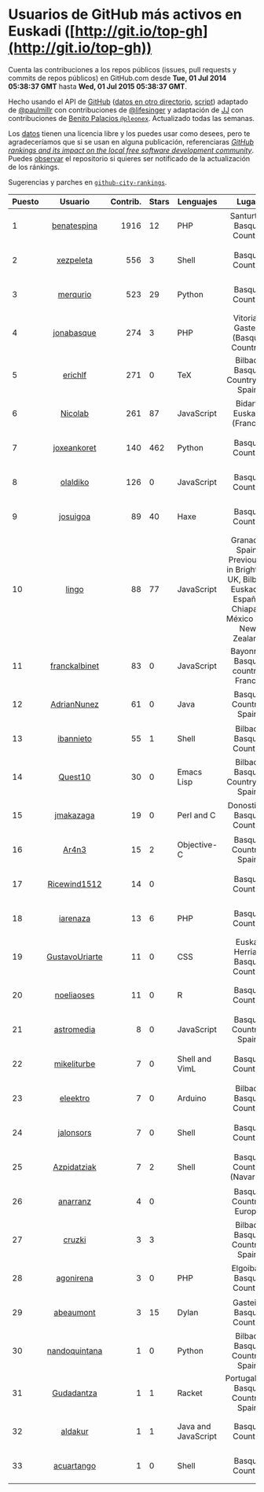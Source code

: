 # Usuarios de GitHub más activos en Euskadi ([http://git.io/top-gh](http://git.io/top-gh))



  Cuenta las contribuciones a los repos públicos (issues, pull requests y commits de repos públicos) en GitHub.com desde  **Tue, 01 Jul 2014 05:38:37 GMT** hasta **Wed, 01 Jul 2015 05:38:37 GMT**.

  Hecho usando el API de [GitHub](http://github.com) ([datos en otro directorio](https://github.com/JJ/top-github-users-data/tree/master/data), [script](https://github.com/JJ/top-github-users)) adaptado de [@paulmillr](https://github.com/paulmillr) con contribuciones de [@lifesinger](https://github.com/lifesinger) y adaptación de [JJ](http://jj.github.io) con contribuciones de [Benito Palacios `@pleonex`](http://github.com/pleonex). Actualizado todas las semanas.

  Los [datos](https://github.com/JJ/top-github-users-data/tree/master/data) tienen una licencia libre y los puedes usar como desees, pero te agradeceríamos que si se usan en alguna publicación, referenciaras [*GitHub rankings and its impact on the local free software development community*](https://thewinnower.com/papers/github-rankings-and-its-impact-on-the-local-free-software-development-community). Puedes [observar](https://github.com/JJ/top-github-users-data/subscription) el repositorio si quieres ser notificado de la actualización de los ránkings. 

  Sugerencias y parches en [`github-city-rankings`](http://github.com/JJ/github-city-rankings). 


| Puesto   |  Usuario  |Contrib.| Stars | Lenguajes   |      Lugar      |  Avatar  |
|----------|:---------:|-------:|-------|-------------|:---------------:|----------|
| 1 | [benatespina](https://github.com/benatespina) | 1916 | 12 | PHP | Santurtzi, Basque Country | <img src='https://avatars2.githubusercontent.com/u/3951376?v=3&s=64' width="64" title='Beñat Espiña'> |
| 2 | [xezpeleta](https://github.com/xezpeleta) | 556 | 3 | Shell | Basque Country | <img src='https://avatars3.githubusercontent.com/u/1846038?v=3&s=64' width="64" title='Xabi'> |
| 3 | [merqurio](https://github.com/merqurio) | 523 | 29 | Python | Basque Country | <img src='https://avatars2.githubusercontent.com/u/1485056?v=3&s=64' width="64" title='Gabi de Maeztu'> |
| 4 | [jonabasque](https://github.com/jonabasque) | 274 | 3 | PHP | Vitoria-Gasteiz (Basque Country) | <img src='https://avatars3.githubusercontent.com/u/1707606?v=3&s=64' width="64" title='Jona'> |
| 5 | [erichlf](https://github.com/erichlf) | 271 | 0 | TeX | Bilbao, Basque Country -- Spain | <img src='https://avatars1.githubusercontent.com/u/1392578?v=3&s=64' width="64" title='Erich L Foster'> |
| 6 | [Nicolab](https://github.com/Nicolab) | 261 | 87 | JavaScript | Bidart, Euskadi (France) | <img src='https://avatars1.githubusercontent.com/u/1688162?v=3&s=64' width="64" title='Nicolas Talle'> |
| 7 | [joxeankoret](https://github.com/joxeankoret) | 140 | 462 | Python | Basque Country | <img src='https://avatars3.githubusercontent.com/u/2945834?v=3&s=64' width="64" title='Joxean'> |
| 8 | [olaldiko](https://github.com/olaldiko) | 126 | 0 | JavaScript | Basque Country | <img src='https://avatars2.githubusercontent.com/u/1711272?v=3&s=64' width="64" title='Gorka Olalde Mendia'> |
| 9 | [josuigoa](https://github.com/josuigoa) | 89 | 40 | Haxe | Basque Country | <img src='https://avatars3.githubusercontent.com/u/3088505?v=3&s=64' width="64" title='Josu Igoa'> |
| 10 | [lingo](https://github.com/lingo) | 88 | 77 | JavaScript | Granada, Spain.  Previously in Brighton, UK, Bilbao, Euskadi / España, Chiapas, México and New Zealand | <img src='https://avatars2.githubusercontent.com/u/219531?v=3&s=64' width="64" title='Luke Hudson'> |
| 11 | [franckalbinet](https://github.com/franckalbinet) | 83 | 0 | JavaScript | Bayonne, Basque country, France | <img src='https://avatars3.githubusercontent.com/u/1142608?v=3&s=64' width="64" title='Franck Albinet'> |
| 12 | [AdrianNunez](https://github.com/AdrianNunez) | 61 | 0 | Java | Basque Country, Spain | <img src='https://avatars2.githubusercontent.com/u/2635121?v=3&s=64' width="64" title='Adrián'> |
| 13 | [ibannieto](https://github.com/ibannieto) | 55 | 1 | Shell | Bilbao, Basque Country | <img src='https://avatars0.githubusercontent.com/u/99912?v=3&s=64' width="64" title='Iban Nieto'> |
| 14 | [Quest10](https://github.com/Quest10) | 30 | 0 | Emacs Lisp | Bilbao, Basque Country -- Spain | <img src='https://avatars0.githubusercontent.com/u/1707014?v=3&s=64' width="64" title=''> |
| 15 | [jmakazaga](https://github.com/jmakazaga) | 19 | 0 | Perl and C | Donostia - Basque Country | <img src='https://avatars0.githubusercontent.com/u/5956999?v=3&s=64' width="64" title='Joseba Makazaga'> |
| 16 | [Ar4n3](https://github.com/Ar4n3) | 15 | 2 | Objective-C | Basque Country, Spain | <img src='https://avatars2.githubusercontent.com/u/3844569?v=3&s=64' width="64" title='Enara L. Otaegi'> |
| 17 | [Ricewind1512](https://github.com/Ricewind1512) | 14 | 0 |  | Basque Country | <img src='https://avatars2.githubusercontent.com/u/9354621?v=3&s=64' width="64" title='Urko'> |
| 18 | [iarenaza](https://github.com/iarenaza) | 13 | 6 | PHP | Basque Country | <img src='https://avatars0.githubusercontent.com/u/241751?v=3&s=64' width="64" title='Iñaki Arenaza'> |
| 19 | [GustavoUriarte](https://github.com/GustavoUriarte) | 11 | 0 | CSS | Euskal Herria / Basque Country | <img src='https://avatars3.githubusercontent.com/u/6729343?v=3&s=64' width="64" title='Gustavo Uriarte'> |
| 20 | [noeliaoses](https://github.com/noeliaoses) | 11 | 0 | R | Basque Country | <img src='https://avatars2.githubusercontent.com/u/10894540?v=3&s=64' width="64" title='Noelia Oses Fernandez'> |
| 21 | [astromedia](https://github.com/astromedia) | 8 | 0 | JavaScript | Basque Country, Spain | <img src='https://avatars1.githubusercontent.com/u/11808401?v=3&s=64' width="64" title='Pablo Jimeno'> |
| 22 | [mikeliturbe](https://github.com/mikeliturbe) | 7 | 0 | Shell and VimL | Basque Country | <img src='https://avatars3.githubusercontent.com/u/2519847?v=3&s=64' width="64" title='Mikel Iturbe Urretxa'> |
| 23 | [eleektro](https://github.com/eleektro) | 7 | 0 | Arduino | Bilbao, Basque Country | <img src='https://avatars0.githubusercontent.com/u/1743876?v=3&s=64' width="64" title='Ander'> |
| 24 | [jalonsors](https://github.com/jalonsors) | 7 | 0 | Shell | Basque Country | <img src='https://avatars3.githubusercontent.com/u/8478801?v=3&s=64' width="64" title=''> |
| 25 | [Azpidatziak](https://github.com/Azpidatziak) | 7 | 2 | Shell | Basque Country (Navarre) | <img src='https://avatars3.githubusercontent.com/u/962124?v=3&s=64' width="64" title='Xabier Aramendi'> |
| 26 | [anarranz](https://github.com/anarranz) | 4 | 0 |  | Basque Country, Europe | <img src='https://avatars2.githubusercontent.com/u/10409845?v=3&s=64' width="64" title='Ana Arranz'> |
| 27 | [cruzki](https://github.com/cruzki) | 3 | 3 |  | Bilbao, Basque Country, Spain | <img src='https://avatars0.githubusercontent.com/u/1138772?v=3&s=64' width="64" title='Cruz Enrique Borges Hernández'> |
| 28 | [agonirena](https://github.com/agonirena) | 3 | 0 | PHP | Elgoibar, Basque Country | <img src='https://avatars0.githubusercontent.com/u/443969?v=3&s=64' width="64" title='Ander Goñi'> |
| 29 | [abeaumont](https://github.com/abeaumont) | 3 | 15 | Dylan | Gasteiz, Basque Country | <img src='https://avatars3.githubusercontent.com/u/80059?v=3&s=64' width="64" title='Alfredo Beaumont'> |
| 30 | [nandoquintana](https://github.com/nandoquintana) | 1 | 0 | Python | Bilbao, Basque Country, Spain | <img src='https://avatars2.githubusercontent.com/u/491106?v=3&s=64' width="64" title='Nando Quintana'> |
| 31 | [Gudadantza](https://github.com/Gudadantza) | 1 | 1 | Racket | Portugalete, Basque Country, Spain | <img src='https://avatars3.githubusercontent.com/u/808726?v=3&s=64' width="64" title='Asier Basagoiti'> |
| 32 | [aldakur](https://github.com/aldakur) | 1 | 1 | Java and JavaScript | Basque Country | <img src='https://avatars1.githubusercontent.com/u/1963922?v=3&s=64' width="64" title='aldakur'> |
| 33 | [acuartango](https://github.com/acuartango) | 1 | 0 | Shell | Basque Country | <img src='https://avatars2.githubusercontent.com/u/659994?v=3&s=64' width="64" title='Aitor Cuartango'> |
